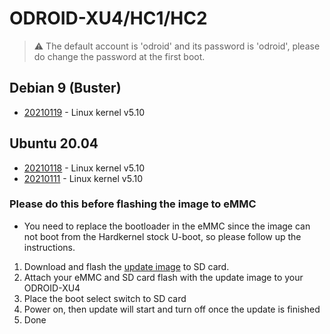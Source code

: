 # ODROID-XU4/HC1/HC2

>:warning: The default account is 'odroid' and its password is 'odroid', please do change the password at the first boot.

## Debian 9 (Buster)
* [20210119](http://ppa.linuxfactory.or.kr/images/raw/armhf/debian-buster-server-odroidxu4-20210119.img.xz) - Linux kernel v5.10

## Ubuntu 20.04
* [20210118](http://ppa.linuxfactory.or.kr/images/raw/armhf/ubuntu-20.04-server-odroidxu4-20210118.img.xz) - Linux kernel v5.10
* [20210111](http://ppa.linuxfactory.or.kr/images/raw/armhf/ubuntu-20.04-server-odroidxu4-20210111.img.xz) - Linux kernel v5.10

### Please do this before flashing the image to eMMC
* You need to replace the bootloader in the eMMC since the image can not boot from the Hardkernel stock U-boot, so please follow up the instructions.
1. Download and flash the [update image](http://ppa.linuxfactory.or.kr/images/raw/armhf/update_uboot-odroidxu4-20210111.img.xz) to SD card.
1. Attach your eMMC and SD card flash with the update image to your ODROID-XU4
1. Place the boot select switch to SD card
1. Power on, then update will start and turn off once the update is finished
1. Done
